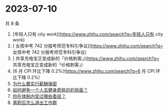 # 2023-07-10

共 8 条

<!-- BEGIN ZHIHUSEARCH -->
<!-- 最后更新时间 Mon Jul 10 2023 12:09:14 GMT+0800 (China Standard Time) -->
1. [年轻人只有 city work](https://www.zhihu.com/search?q=年轻人只有 city work)
1. [	女孩中考 742 分报考师范专科引争议](https://www.zhihu.com/search?q=	女孩中考 742 分报考师范专科引争议)
1. [	共享充电宝正变成新的「价格刺客」](https://www.zhihu.com/search?q=	共享充电宝正变成新的「价格刺客」)
1. [6 月 CPI 环比下降 0.2%](https://www.zhihu.com/search?q=6 月 CPI 环比下降 0.2%)
1. [为什么要实行薪酬保密](https://www.zhihu.com/search?q=为什么要实行薪酬保密)
1. [如何避免一个人去健身房尴尬的局面？](https://www.zhihu.com/search?q=如何避免一个人去健身房尴尬的局面？)
1. [你在体制内受过哪些委屈？](https://www.zhihu.com/search?q=你在体制内受过哪些委屈？)
1. [离职后怎么退出工作群](https://www.zhihu.com/search?q=离职后怎么退出工作群)
<!-- END ZHIHUSEARCH -->
